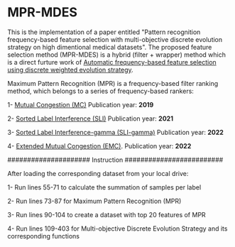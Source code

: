 # MPR-MDES

This is the implementation of a paper entitled "Pattern recognition frequency-based feature selection with multi-objective discrete
evolution strategy on high dimentional medical datasets". The proposed feature selection method (MPR-MDES) is a hybrid (filter + wrapper) method which is a direct furture work of [Automatic frequency-based feature selection using discrete weighted evolution strategy](https://https://www.sciencedirect.com/science/article/pii/S1568494622007487#!).

Maximum Pattern Recognition (MPR) is a frequency-based filter ranking method, which belongs to a series of frequency-based rankers:

1- [Mutual Congestion (MC)](https://www.sciencedirect.com/science/article/pii/S0888754318304245)   Publication year: **2019**

2- [Sorted Label Interference (SLI)](https://www.sciencedirect.com/science/article/pii/S0306437921000259#!)   Publication year: **2021**

3- [Sorted Label Interference-gamma (SLI-gamma)](https://link.springer.com/article/10.1007/s11227-022-04650-w)   Publication year: **2022**

4- [Extended Mutual Congestion (EMC)](https://https://www.sciencedirect.com/science/article/pii/S1568494622007487#!).  Publication year: **2022**

##################### Instruction #########################

After loading the corresponding dataset from your local drive:


1- Run lines 55-71 to calculate the summation of samples per label

2- Run lines 73-87 for Maximum Pattern Recognition (MPR)

3- Run lines 90-104 to create a dataset with top 20 features of MPR

4- Run lines 109-403 for Multi-objective Discrete Evolution Strategy and its corresponding functions 
 
